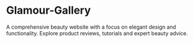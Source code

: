 # Glamour-Gallery
A comprehensive beauty website with a focus on elegant design and functionality. Explore product reviews, tutorials and expert beauty advice.

